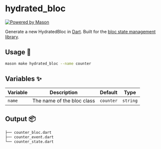 # hydrated_bloc

[![Powered by Mason](https://img.shields.io/endpoint?url=https%3A%2F%2Ftinyurl.com%2Fmason-badge)](https://github.com/felangel/mason)

Generate a new HydratedBloc in [Dart][1]. Built for the [bloc state management library][2].

## Usage 🚀

```sh
mason make hydrated_bloc --name counter
```

## Variables ✨

| Variable | Description                | Default   | Type     |
| -------- | -------------------------- | --------- | -------- |
| `name`   | The name of the bloc class | `counter` | `string` |

## Output 📦

```sh
├── counter_bloc.dart
├── counter_event.dart
└── counter_state.dart
```

[1]: https://dart.dev
[2]: https://github.com/felangel/bloc
